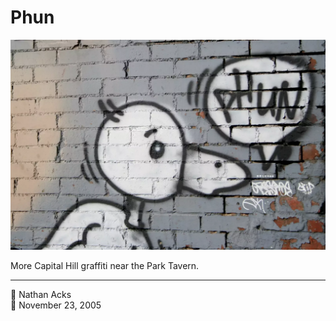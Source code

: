 # Phun

![Graffiti of a duck saying “phun”](assets/2005-11-23-phun.webp)

More Capital Hill graffiti near the Park Tavern.

- - - -

<span aria-hidden="true">👤</span> Nathan Acks  
<span aria-hidden="true">📅</span> November 23, 2005
